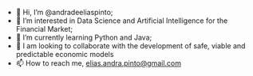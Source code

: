- 👋 Hi, I’m @andradeeliaspinto;
- 👀 I’m interested in Data Science and Artificial Intelligence for the Financial Market;
- 🌱 I’m currently learning Python and Java;
- 💞️ I am looking to collaborate with the development of safe, viable and predictable economic models
- 📫 How to reach me, elias.andra.pinto@gmail.com


<!---
andradeeliaspinto/andradeeliaspinto is a ✨ special ✨ repository because its `README.md` (this file) appears on your GitHub profile.
You can click the Preview link to take a look at your changes.
--->
